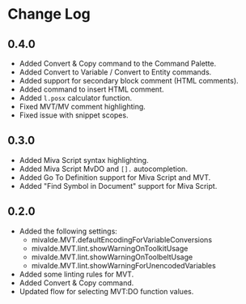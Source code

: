 # Change Log

## 0.4.0

* Added Convert & Copy command to the Command Palette.
* Added Convert to Variable / Convert to Entity commands.
* Added support for secondary block comment (HTML comments).
* Added command to insert HTML comment.
* Added `l.posx` calculator function.
* Fixed MVT/MV comment highlighting.
* Fixed issue with snippet scopes.

## 0.3.0

* Added Miva Script syntax highlighting.
* Added Miva Script MvDO and `[].` autocompletion.
* Added Go To Definition support for Miva Script and MVT.
* Added "Find Symbol in Document" support for Miva Script.

## 0.2.0

* Added the following settings:
	* mivaIde.MVT.defaultEncodingForVariableConversions
	* mivaIde.MVT.lint.showWarningOnToolkitUsage
	* mivaIde.MVT.lint.showWarningOnToolbeltUsage
	* mivaIde.MVT.lint.showWarningForUnencodedVariables
* Added some linting rules for MVT.
* Added Convert & Copy command.
* Updated flow for selecting MVT:DO function values.